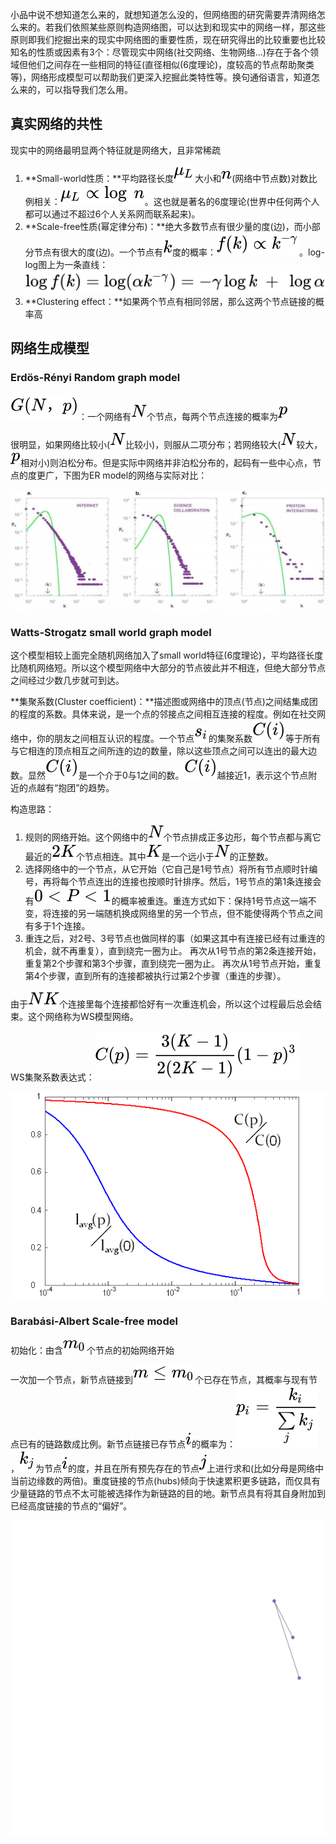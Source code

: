 小品中说不想知道怎么来的，就想知道怎么没的，但网络图的研究需要弄清网络怎么来的。若我们依照某些原则构造网络图，可以达到和现实中的网络一样，那这些原则即我们挖掘出来的现实中网络图的重要性质，现在研究得出的比较重要也比较知名的性质或因素有3个：尽管现实中网络(社交网络、生物网络...)存在于各个领域但他们之间存在一些相同的特征(直径相似(6度理论)，度较高的节点帮助聚类等)，网络形成模型可以帮助我们更深入挖掘此类特性等。换句通俗语言，知道怎么来的，可以指导我们怎么用。

<a name="0fa1a76c"></a>
## 真实网络的共性

现实中的网络最明显两个特征就是网络大，且非常稀疏

1. **Small-world性质：**平均路径长度![](./img/401c369c96ccb7e4e1a467093170be46.svg)大小和![](./img/7b8b965ad4bca0e41ab51de7b31363a1.svg)(网络中节点数)对数比例相关：![](./img/3d1f952d1c0f6dfc2f6bd94f87d15920.svg)。这也就是著名的6度理论(世界中任何两个人都可以通过不超过6个人关系网而联系起来)。
2. **Scale-free性质(幂定律分布)：**绝大多数节点有很少量的度(边)，而小部分节点有很大的度(边)。一个节点有![](./img/8ce4b16b22b58894aa86c421e8759df3.svg)度的概率：![](./img/147fee7766b6ec4a8010e60384ed9629.svg)。log-log图上为一条直线：![](./img/b1d8a40e907432c8e66b208f70a6d889.svg)
3. **Clustering effect：**如果两个节点有相同邻居，那么这两个节点链接的概率高

<a name="zvB1y"></a>
## 网络生成模型
<a name="zRHcH"></a>
### Erdös-Rényi Random graph model

![](./img/8a0e68bccea053a530568dc652f2b7a0.svg)：一个网络有![](./img/8d9c307cb7f3c4a32822a51922d1ceaa.svg)个节点，每两个节点连接的概率为![](./img/83878c91171338902e0fe0fb97a8c47a.svg)

很明显，如果网络比较小(![](./img/8d9c307cb7f3c4a32822a51922d1ceaa.svg)比较小)，则服从二项分布；若网络较大(![](./img/8d9c307cb7f3c4a32822a51922d1ceaa.svg)较大，![](./img/83878c91171338902e0fe0fb97a8c47a.svg)相对小)则泊松分布。但是实际中网络并非泊松分布的，起码有一些中心点，节点的度更广，下图为ER model的网络与实际对比：

![网络生成模型1.png](./img/1593516579703-1f96edaa-63e9-4091-b306-6545fee52b3d.png)

<a name="1vntt"></a>
### Watts-Strogatz small world graph model

这个模型相较上面完全随机网络加入了small world特征(6度理论)，平均路径长度比随机网络短。所以这个模型网络中大部分的节点彼此并不相连，但绝大部分节点之间经过少数几步就可到达。

**集聚系数(Cluster coefficient)：**描述图或网络中的顶点(节点)之间结集成团的程度的系数。具体来说，是一个点的邻接点之间相互连接的程度。例如在社交网络中，你的朋友之间相互认识的程度。一个节点![](./img/e406ac4d7c470823a8619c13dd7101be.svg)的集聚系数![](./img/c42dcce159edce5d2a9317d72468608b.svg)等于所有与它相连的顶点相互之间所连的边的数量，除以这些顶点之间可以连出的最大边数。显然![](./img/c42dcce159edce5d2a9317d72468608b.svg)是一个介于0与1之间的数。![](./img/c42dcce159edce5d2a9317d72468608b.svg)越接近1，表示这个节点附近的点越有“抱团”的趋势。

构造思路：

1. 规则的网络开始。这个网络中的![](./img/8d9c307cb7f3c4a32822a51922d1ceaa.svg)个节点排成正多边形，每个节点都与离它最近的![](./img/492bb8c6c4f80a1bc1920e00602f2f3f.svg)个节点相连。其中![](./img/a5f3c6a11b03839d46af9fb43c97c188.svg)是一个远小于![](./img/8d9c307cb7f3c4a32822a51922d1ceaa.svg)的正整数。
2. 选择网络中的一个节点，从它开始（它自己是1号节点）将所有节点顺时针编号，再将每个节点连出的连接也按顺时针排序。然后，1号节点的第1条连接会有![](./img/78f3ca4410500926ac19cae482ca6fba.svg)的概率被重连。重连方式如下：保持1号节点这一端不变，将连接的另一端随机换成网络里的另一个节点，但不能使得两个节点之间有多于1个连接。
3. 重连之后，对2号、3号节点也做同样的事（如果这其中有连接已经有过重连的机会，就不再重复），直到绕完一圈为止。 再次从1号节点的第2条连接开始，重复第2个步骤和第3个步骤，直到绕完一圈为止。 再次从1号节点开始，重复第4个步骤，直到所有的连接都被执行过第2个步骤（重连的步骤）。

由于![](./img/93437597656efdb384976096b6261386.svg)个连接里每个连接都恰好有一次重连机会，所以这个过程最后总会结束。这个网络称为WS模型网络。

WS集聚系数表达式：![](./img/0d4c96e8d49385f5bd115aaf3e06c880.svg)

![](./img/1592023583732-1375afb2-d890-4aa6-84c1-7942d4162312.png)

<a name="om0Ih"></a>
### Barabási-Albert Scale-free model

初始化：由含![](./img/fed1e4775925bd3f7af0c5d8fc47e4e6.svg)个节点的初始网络开始

一次加一个节点，新节点链接到![](./img/11bfd17b940cf1b45f0f764faabb2cf6.svg)个已存在节点，其概率与现有节点已有的链路数成比例。新节点链接已存节点![](./img/865c0c0b4ab0e063e5caa3387c1a8741.svg)的概率为：![](./img/80fc9282b855ca89e39413393f3cf8a1.svg)，![](./img/a4546bcd382733f23282f745bd3e2e98.svg)为节点![](./img/865c0c0b4ab0e063e5caa3387c1a8741.svg)的度，并且在所有预先存在的节点![](./img/363b122c528f54df4a0446b6bab05515.svg)上进行求和(比如分母是网络中当前边缘数的两倍)。重度链接的节点(hubs)倾向于快速累积更多链路，而仅具有少量链路的节点不太可能被选择作为新链路的目的地。新节点具有将其自身附加到已经高度链接的节点的“偏好”。

![600px-Barabasi_Albert_model.gif](./img/1593516875551-57276abe-58ac-4281-81d1-d281bfd16e5f.gif)
